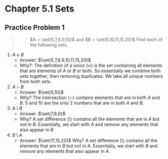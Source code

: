 # Chapter 5.1 Sets
## Practice Problem 1

>> $A = \set{5,7,8,9,10}$ and $B = \set{5,10,11,15,20}$ Find each of the following sets. 

1. $A \cup B$
    - Answer: $\set{5,7,8,9,10,11,15,20}$
    - Why?: The definition of a union ($\cup$) is the set containing all elements that are elements of $A$ or $B$ or both. So essentially we combine both sets together, then removing duplicates. We take all unique numbers from both sets.
2. $A \cap B$
    - Answer: $\set{5,10}$
    - Why? The intersection ($\cap$) contains elements that are in both $A$ and $B$. $5$ and $10$ are the only 2 numbers that are in both $A$ and $B$.
3. $A \setminus B$
    - Answer: $\set{7,8,9}$
    - Why? A set difference ($\setminus$) contains all the elements that are in $A$ but not in $B$. Essentially, we start with $A$ and remove any elements that also appear in $B$.
4. $B \setminus A$
    - Answer: $\set{11,15,20}$
    Why? A set difference ($\setminus$) contains all the elements that are in $B$ but not in $A$. Essentially, we start with $B$ and remove any elements that also appear in $A$. 